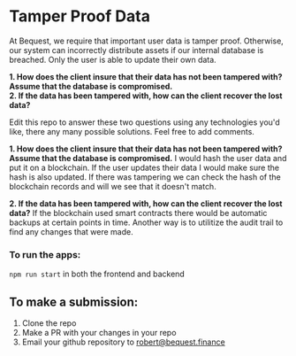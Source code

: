 # Tamper Proof Data

At Bequest, we require that important user data is tamper proof. Otherwise, our system can incorrectly distribute assets if our internal database is breached. 
Only the user is able to update their own data.


**1. How does the client insure that their data has not been tampered with? Assume that the database is compromised.**
<br />
**2. If the data has been tampered with, how can the client recover the lost data?**


Edit this repo to answer these two questions using any technologies you'd like, there any many possible solutions. Feel free to add comments.

<!-- ANSWERS -->
**1. How does the client insure that their data has not been tampered with? Assume that the database is compromised.**
I would hash the user data and put it on a blockchain. If the user updates their data I would make sure the hash is also updated. If there was tampering we can check the hash of the blockchain records and will we see that it doesn't match. 

**2. If the data has been tampered with, how can the client recover the lost data?**
If the blockchain used smart contracts there would be automatic backups at certain points in time. Another way is to utilitize the audit trail to find any changes that were made. 

### To run the apps:
```npm run start``` in both the frontend and backend

## To make a submission:
1. Clone the repo
2. Make a PR with your changes in your repo
3. Email your github repository to robert@bequest.finance
